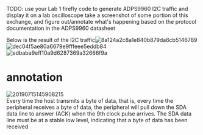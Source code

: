 TODO:
use your Lab 1 firefly code to generate ADPS9960 I2C traffic and display it on a lab oscilloscope
take a screenshot of some portion of this exchange, and figure out/annotate what's happening based on the protocol documentation in the ADPS9960 datasheet

Below is the result of the I2C traffic![8a124a2c8a1e840b879da6cb5146789](https://user-images.githubusercontent.com/113710845/200096573-ac745f73-8770-4a41-98d9-b672c2410253.jpg)
![dec04f5ae80a6679e9fffeee5eddb84](https://user-images.githubusercontent.com/113710845/200096577-27c5b2b3-eb52-4660-86a9-ae969f06ae47.jpg)
![edbaba9eff10a9d6287369a32666f9a](https://user-images.githubusercontent.com/113710845/200096579-8e69200a-cb7c-4bb7-b6cd-a35e4ee92878.jpg)
# annotation
![20190715145908215](https://user-images.githubusercontent.com/113710845/200096819-9b34699a-f46d-4f4f-8b3d-858f5401366c.png)<br>
Every time the host transmits a byte of data, that is, every time the peripheral receives a byte of data, the peripheral will pull down the SDA data line to answer (ACK) when the 9th clock pulse arrives. The SDA data line must be at a stable low level, indicating that a byte of data has been received
